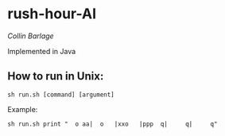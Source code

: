 # rush-hour-AI

*Collin Barlage*

Implemented in Java

## How to run in Unix:

`sh run.sh [command] [argument]`

Example:

`sh run.sh print "  o aa|  o   |xxo   |ppp  q|     q|     q"`


